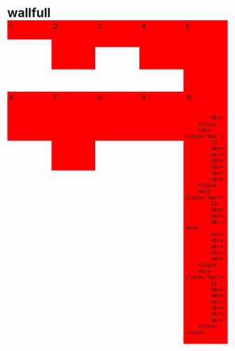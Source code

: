 # wallfull
<!DOCTYPE html>
<head>
<meta http-equiv="Content-Type" content="text/html; charset=utf-8" />
<title>瀑布流</title>
<style>
	*{
		margin:0;
		padding:0;
	}
	#container{
		position:relative;
	}
	.box{
		padding:5px;
		float:left;
		background-color:red;
		width:18%;
	}
</style>
</head>

<body>
	<div id="container">
    	<div class="box">
            1
            <br>
            <br>
        </div>
        <div class="box">
            2
            <br>
            <br>
            <br>
            <br>
            <br>
            <br>
        </div>
        <div class="box">
            3
            <br>
            <br>
            <br>
        </div>
        <div class="box">
            4
            <br>
            <br>
            <br>
            <br>
            <br>
            <br>
        </div>
        <div class="box">
            5
            <br>
            <br>
            <br>
            <br>
            <br>
            <br>
            <br>
            <br>
            <br>
        </div>
        <div class="box">
            6
            <br>
            <br>
            <br>
            <br>
            <br>
            <br>
        </div>
        <div class="box">
            7
            <br>
            <br>
            <br>
            <br>
            <br>
            <br>
            <br>
            <br>
            <br>
            <br>
        </div>
        <div class="box">
            8
            <br>
            <br>
            <br>
            <br>
            <br>
            <br>
        </div>
        <div class="box">
            9
            <br>
            <br>
            <br>
            <br>
            <br>
            <br>
        </div>
        <div class="box">
            10
            <br>
            <br>
            
            <br>
        </div>
        <div class="box">
            11
            <br>
            <br>
            <br>
            <br>
            <br>
            <br>
        </div>
        <div class="box">
            12
            <br>
            <br>
            <br><br>
            <br>
            <br>
            <br>
            <br>
            <br>
        </div>
        <div class="box">
            13
            <br>
            <br>
            <br>
            <br>
            <br>
            <br>
        </div>
    </div>
</body>
<script>
	window.onload=function(){
		imgLocation('container','box')
	}
	function imgLocation(parent,content){
		var cParent= document.getElementById(parent);
		var cContent=getChildElement(cParent,content);
		
		var boxHeightArr=[];
		for(var i=0;i<cContent.length;i++){
			if(i<5){
				boxHeightArr[i]=cContent[i].offsetHeight;
			}else{
				var minHeight=Math.min.apply(null,boxHeightArr);
				var minIndex = getMixHeightLocation(boxHeightArr,minHeight);
				cContent[i].style.position='absolute';
				cContent[i].style.top=minHeight+'px';
				cContent[i].style.left=cContent[minIndex].offsetLeft+'px';
				boxHeightArr[minIndex]+=cContent[i].offsetHeight
			}
			
		}
		
	}
	function getMixHeightLocation(boxHeightArr,minHeight){
		for(var i in boxHeightArr){
			if(boxHeightArr[i]==minHeight){
				return i
			}
		}	
	}
	function getChildElement(parent,content){
		var contentArr=[];
		var allContent=parent.getElementsByTagName('*');
		for(var i=0;i<allContent.length;i++){
			if(allContent[i].className==content){
				contentArr.push(allContent[i]);
			}
		}
		return 	contentArr;
	}
</script>
</html>
